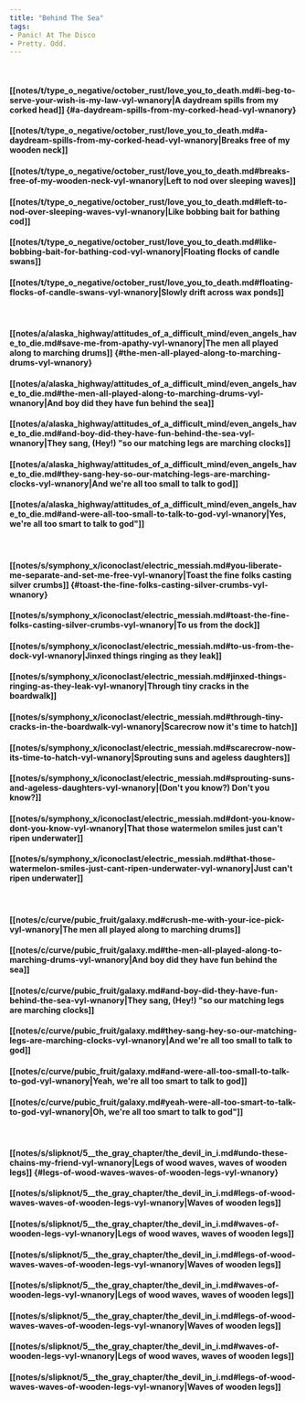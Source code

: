 ```yaml
---
title: "Behind The Sea"
tags:
- Panic! At The Disco
- Pretty. Odd.
---
```

&nbsp;
#### [[notes/t/type_o_negative/october_rust/love_you_to_death.md#i-beg-to-serve-your-wish-is-my-law-vyl-wnanory|A daydream spills from my corked head]] {#a-daydream-spills-from-my-corked-head-vyl-wnanory}
#### [[notes/t/type_o_negative/october_rust/love_you_to_death.md#a-daydream-spills-from-my-corked-head-vyl-wnanory|Breaks free of my wooden neck]]
#### [[notes/t/type_o_negative/october_rust/love_you_to_death.md#breaks-free-of-my-wooden-neck-vyl-wnanory|Left to nod over sleeping waves]]
#### [[notes/t/type_o_negative/october_rust/love_you_to_death.md#left-to-nod-over-sleeping-waves-vyl-wnanory|Like bobbing bait for bathing cod]]
#### [[notes/t/type_o_negative/october_rust/love_you_to_death.md#like-bobbing-bait-for-bathing-cod-vyl-wnanory|Floating flocks of candle swans]]
#### [[notes/t/type_o_negative/october_rust/love_you_to_death.md#floating-flocks-of-candle-swans-vyl-wnanory|Slowly drift across wax ponds]]
&nbsp;
#### [[notes/a/alaska_highway/attitudes_of_a_difficult_mind/even_angels_have_to_die.md#save-me-from-apathy-vyl-wnanory|The men all played along to marching drums]] {#the-men-all-played-along-to-marching-drums-vyl-wnanory}
#### [[notes/a/alaska_highway/attitudes_of_a_difficult_mind/even_angels_have_to_die.md#the-men-all-played-along-to-marching-drums-vyl-wnanory|And boy did they have fun behind the sea]]
#### [[notes/a/alaska_highway/attitudes_of_a_difficult_mind/even_angels_have_to_die.md#and-boy-did-they-have-fun-behind-the-sea-vyl-wnanory|They sang, (Hey!) "so our matching legs are marching clocks]]
#### [[notes/a/alaska_highway/attitudes_of_a_difficult_mind/even_angels_have_to_die.md#they-sang-hey-so-our-matching-legs-are-marching-clocks-vyl-wnanory|And we're all too small to talk to god]]
#### [[notes/a/alaska_highway/attitudes_of_a_difficult_mind/even_angels_have_to_die.md#and-were-all-too-small-to-talk-to-god-vyl-wnanory|Yes, we're all too smart to talk to god"]]
&nbsp;
#### [[notes/s/symphony_x/iconoclast/electric_messiah.md#you-liberate-me-separate-and-set-me-free-vyl-wnanory|Toast the fine folks casting silver crumbs]] {#toast-the-fine-folks-casting-silver-crumbs-vyl-wnanory}
#### [[notes/s/symphony_x/iconoclast/electric_messiah.md#toast-the-fine-folks-casting-silver-crumbs-vyl-wnanory|To us from the dock]]
#### [[notes/s/symphony_x/iconoclast/electric_messiah.md#to-us-from-the-dock-vyl-wnanory|Jinxed things ringing as they leak]]
#### [[notes/s/symphony_x/iconoclast/electric_messiah.md#jinxed-things-ringing-as-they-leak-vyl-wnanory|Through tiny cracks in the boardwalk]]
#### [[notes/s/symphony_x/iconoclast/electric_messiah.md#through-tiny-cracks-in-the-boardwalk-vyl-wnanory|Scarecrow now it's time to hatch]]
#### [[notes/s/symphony_x/iconoclast/electric_messiah.md#scarecrow-now-its-time-to-hatch-vyl-wnanory|Sprouting suns and ageless daughters]]
#### [[notes/s/symphony_x/iconoclast/electric_messiah.md#sprouting-suns-and-ageless-daughters-vyl-wnanory|(Don't you know?) Don't you know?]]
#### [[notes/s/symphony_x/iconoclast/electric_messiah.md#dont-you-know-dont-you-know-vyl-wnanory|That those watermelon smiles just can't ripen underwater]]
#### [[notes/s/symphony_x/iconoclast/electric_messiah.md#that-those-watermelon-smiles-just-cant-ripen-underwater-vyl-wnanory|Just can't ripen underwater]]
&nbsp;
#### [[notes/c/curve/pubic_fruit/galaxy.md#crush-me-with-your-ice-pick-vyl-wnanory|The men all played along to marching drums]]
#### [[notes/c/curve/pubic_fruit/galaxy.md#the-men-all-played-along-to-marching-drums-vyl-wnanory|And boy did they have fun behind the sea]]
#### [[notes/c/curve/pubic_fruit/galaxy.md#and-boy-did-they-have-fun-behind-the-sea-vyl-wnanory|They sang, (Hey!) "so our matching legs are marching clocks]]
#### [[notes/c/curve/pubic_fruit/galaxy.md#they-sang-hey-so-our-matching-legs-are-marching-clocks-vyl-wnanory|And we're all too small to talk to god]]
#### [[notes/c/curve/pubic_fruit/galaxy.md#and-were-all-too-small-to-talk-to-god-vyl-wnanory|Yeah, we're all too smart to talk to god]]
#### [[notes/c/curve/pubic_fruit/galaxy.md#yeah-were-all-too-smart-to-talk-to-god-vyl-wnanory|Oh, we're all too smart to talk to god"]]
&nbsp;
#### [[notes/s/slipknot/5__the_gray_chapter/the_devil_in_i.md#undo-these-chains-my-friend-vyl-wnanory|Legs of wood waves, waves of wooden legs]] {#legs-of-wood-waves-waves-of-wooden-legs-vyl-wnanory}
#### [[notes/s/slipknot/5__the_gray_chapter/the_devil_in_i.md#legs-of-wood-waves-waves-of-wooden-legs-vyl-wnanory|Waves of wooden legs]]
#### [[notes/s/slipknot/5__the_gray_chapter/the_devil_in_i.md#waves-of-wooden-legs-vyl-wnanory|Legs of wood waves, waves of wooden legs]]
#### [[notes/s/slipknot/5__the_gray_chapter/the_devil_in_i.md#legs-of-wood-waves-waves-of-wooden-legs-vyl-wnanory|Waves of wooden legs]]
#### [[notes/s/slipknot/5__the_gray_chapter/the_devil_in_i.md#waves-of-wooden-legs-vyl-wnanory|Legs of wood waves, waves of wooden legs]]
#### [[notes/s/slipknot/5__the_gray_chapter/the_devil_in_i.md#legs-of-wood-waves-waves-of-wooden-legs-vyl-wnanory|Waves of wooden legs]]
#### [[notes/s/slipknot/5__the_gray_chapter/the_devil_in_i.md#waves-of-wooden-legs-vyl-wnanory|Legs of wood waves, waves of wooden legs]]
#### [[notes/s/slipknot/5__the_gray_chapter/the_devil_in_i.md#legs-of-wood-waves-waves-of-wooden-legs-vyl-wnanory|Waves of wooden legs]]
